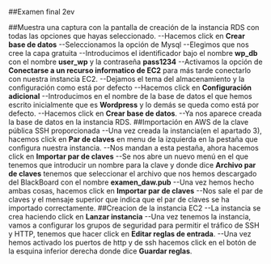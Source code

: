 ##Examen final 2ev

##Muestra una captura con la pantalla de creación de la instancia RDS con todas las opciones que hayas seleccionado.
--Hacemos click en **Crear base de datos**
--Seleccionamos la opción de Mysql
--Elegimos que nos cree la capa gratuita
--Introducimos el identificador bajo el nombre **wp_db** con el nombre **user_wp** y la contraseña **pass1234**
--Activamos la opción de **Conectarse a un recurso informatico de EC2** para más tarde conectarlo con nuestra instancia EC2.
--Dejamos el tema del almacenamiento y la configuración como está por defecto
--Hacemos click en **Configuración adicional**
--Introducimos en el nombre de la base de datos el que hemos escrito inicialmente que es **Wordpress** y lo demás se queda como está por defecto.
--Hacemos click en **Crear base de datos**.
--Ya nos aparece creada la base de datos en la instancia RDS.
##Importación en AWS de la clave pública SSH proporcionada 
--Una vez creada la instancia(en el apartado 3), hacemos click en **Par de claves** en menu de la izquierda en la pestaña que configura nuestra instancia.
--Nos mandan a esta pestaña, ahora hacemos click en **Importar par de claves**
--Se nos abre un nuevo menú en el que tenemos que introducir un nombre para la clave y donde dice **Archivo par de claves** tenemos que seleccionar el archivo que nos hemos descargado del BlackBoard con el nombre **examen_daw.pub** 
--Una vez hemos hecho ambas cosas, hacemos click en **Importar par de claves**
--Nos sale el par de claves y el mensaje superior que indica que el par de claves se ha importado correctamente.
##Creacion de la instancia EC2
--La instancia se crea haciendo click en **Lanzar instancia**
--Una vez tenemos la instancia, vamos a configurar los grupos de seguridad para permitir el tráfico de SSH y HTTP, tenemos que hacer click en **Editar reglas de entrada**.
--Una vez hemos activado los puertos de http y de ssh hacemos click en el botón de la esquina inferior derecha donde dice **Guardar reglas**.

